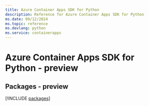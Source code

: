 ```yaml
---
title: Azure Container Apps SDK for Python
description: Reference for Azure Container Apps SDK for Python
ms.date: 09/12/2024
ms.topic: reference
ms.devlang: python
ms.service: containerapps
---
```

# Azure Container Apps SDK for Python - preview
## Packages - preview
[!INCLUDE [packages](container-apps-index.md)]